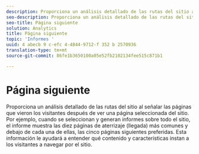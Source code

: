 ```yaml
---
description: Proporciona un análisis detallado de las rutas del sitio al señalar las páginas que vieron los visitantes después de ver una página seleccionada del sitio. Por ejemplo, cuando se seleccionan y generan informes sobre todo el sitio, el informe muestra las diez páginas de aterrizaje (llegada) más comunes y debajo de cada una de ellas, las cinco páginas siguientes preferidas. Esta información le ayudará a entender qué contenido y características instan a los visitantes a navegar por el sitio.
seo-description: Proporciona un análisis detallado de las rutas del sitio al señalar las páginas que vieron los visitantes después de ver una página seleccionada del sitio. Por ejemplo, cuando se seleccionan y generan informes sobre todo el sitio, el informe muestra las diez páginas de aterrizaje (llegada) más comunes y debajo de cada una de ellas, las cinco páginas siguientes preferidas. Esta información le ayudará a entender qué contenido y características instan a los visitantes a navegar por el sitio.
seo-title: Página siguiente
solution: Analytics
title: Página siguiente
topic: 'Informes '
uuid: 4 abecb 9 c-efc 4-4844-9712-f 352 b 2570936
translation-type: tm+mt
source-git-commit: 86fe1b3650100a05e52fb2102134fee515c871b1

---
```



# Página siguiente

Proporciona un análisis detallado de las rutas del sitio al señalar las páginas que vieron los visitantes después de ver una página seleccionada del sitio. Por ejemplo, cuando se seleccionan y generan informes sobre todo el sitio, el informe muestra las diez páginas de aterrizaje (llegada) más comunes y debajo de cada una de ellas, las cinco páginas siguientes preferidas. Esta información le ayudará a entender qué contenido y características instan a los visitantes a navegar por el sitio.

